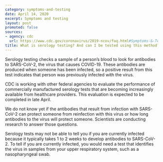 ```yaml
---
category: symptoms-and-testing
date: April 14, 2020
excerpt: Symptoms and testing
layout: post
promoted: false
sources:
- agency: cdc
  url: https://www.cdc.gov/coronavirus/2019-ncov/faq.html#Symptoms-&-Testing
title: What is serology testing? And can I be tested using this method?
---
```


Serology testing checks a sample of a person’s blood to look for antibodies to SARS-CoV-2, the virus that causes COVID-19. These antibodies are produced when someone has been infected, so a positive result from this test indicates that person was previously infected with the virus.

CDC is working with other federal agencies to evaluate the performance of commercially manufactured serology tests that are becoming increasingly available from healthcare providers. This evaluation is expected to be completed in late April.

We do not know yet if the antibodies that result from infection with SARS-CoV-2 can protect someone from reinfection with this virus or how long antibodies to the virus will protect someone. Scientists are conducting research to answer those questions.

Serology tests may not be able to tell you if you are currently infected because it typically takes 1 to 2 weeks to develop antibodies to SARS-CoV-2. To tell if you are currently infected, you would need a test that identifies the virus in samples from your upper respiratory system, such as a nasopharyngeal swab.